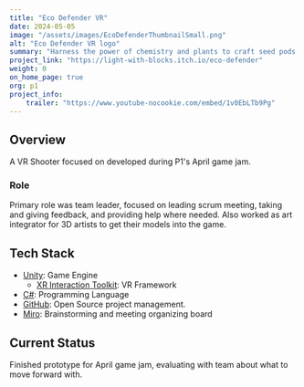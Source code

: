 ```yaml
---
title: "Eco Defender VR"
date: 2024-05-05
image: "/assets/images/EcoDefenderThumbnailSmall.png"
alt: "Eco Defender VR logo"
summary: "Harness the power of chemistry and plants to craft seed pods in your lab to protect the environment in this VR puzzle shooter hybrid."
project_link: "https://light-with-blocks.itch.io/eco-defender"
weight: 0
on_home_page: true
org: p1
project_info: 
    trailer: "https://www.youtube-nocookie.com/embed/1v0EbLTb9Pg"
---
```


## Overview

A VR Shooter focused on developed during P1's April game jam.

### Role

Primary role was team leader, focused on leading scrum meeting, taking and
giving feedback, and providing help where needed. Also worked as art integrator
for 3D artists to get their models into the game.

## Tech Stack

- [Unity](https://unity.com/): Game Engine
  - [XR Interaction Toolkit](https://docs.unity3d.com/Packages/com.unity.xr.interaction.toolkit@3.0/manual/index.html):
    VR Framework
- [C#](https://learn.microsoft.com/en-us/dotnet/csharp/): Programming Language
- [GitHub](https://github.com): Open Source project management.
- [Miro](https://miro.com/): Brainstorming and meeting organizing board

## Current Status

Finished prototype for April game jam, evaluating with team about what to move
forward with.
